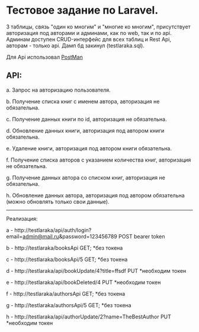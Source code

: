 # Тестовое задание по Laravel. 

3 таблицы, связь "один ко многим" и "многие ко многим", присутствует авторизация под авторами и админами, как по web, так и по api. Админам доступен CRUD-интерфейс для всех таблиц и Rest Api, авторам - только api. Дамп бд закинул (testlaraka.sql).

Для Api использовал [PostMan](https://www.postman.com/)
 
## API:

a.	Запрос на авторизацию пользователя.

b.	Получение списка книг с именем автора, авторизация не обязательна.

c.	Получение данных книги по id, авторизация не обязательна.

d.	Обновление данных книги, авторизация под автором книги обязательна.

e.	Удаление книги, авторизация под автором книги обязательна.

f.	Получение списка авторов с указанием количества книг, авторизация не обязательна.

g.	Получение данных автора со списком книг, авторизация не обязательна.

h.	Обновление данных автора, авторизация под  автором обязательна (можно обновлять только свои данные).


________________________________________________________________________

Реализация:

a - http://testlaraka/api/auth/login?email=admin@mail.ru&password=123456789   	POST bearer token

b - http://testlaraka/booksApi 		GET; *без токена	

c - http://testlaraka/booksApi/5  	GET; *без токена

d - http://testlaraka/api/bookUpdate/4?title=ffsdf     PUT *необходим токен

e - http://testlaraka/api/bookDeleted/4      PUT *необходим токен

f - http://testlaraka/authorsApi 	 GET; *без токена

g - http://testlaraka/authorsApi/5 	 GET; *без токена

h - http://testlaraka/api/authorUpdate/2?name=TheBestAuthor       PUT *необходим токен
